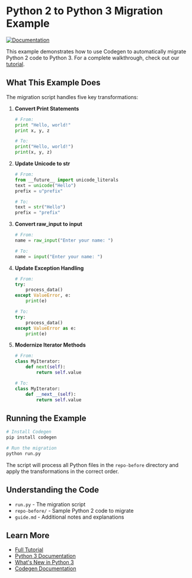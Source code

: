 # Python 2 to Python 3 Migration Example

[![Documentation](https://img.shields.io/badge/docs-docs.codegen.com-blue)](https://docs.codegen.com/tutorials/python2-to-python3)

This example demonstrates how to use Codegen to automatically migrate Python 2 code to Python 3. For a complete walkthrough, check out our [tutorial](https://docs.codegen.com/tutorials/python2-to-python3).

## What This Example Does

The migration script handles five key transformations:

1. **Convert Print Statements**
   ```python
   # From:
   print "Hello, world!"
   print x, y, z
   
   # To:
   print("Hello, world!")
   print(x, y, z)
   ```

2. **Update Unicode to str**
   ```python
   # From:
   from __future__ import unicode_literals
   text = unicode("Hello")
   prefix = u"prefix"
   
   # To:
   text = str("Hello")
   prefix = "prefix"
   ```

3. **Convert raw_input to input**
   ```python
   # From:
   name = raw_input("Enter your name: ")
   
   # To:
   name = input("Enter your name: ")
   ```

4. **Update Exception Handling**
   ```python
   # From:
   try:
       process_data()
   except ValueError, e:
       print(e)
   
   # To:
   try:
       process_data()
   except ValueError as e:
       print(e)
   ```

5. **Modernize Iterator Methods**
   ```python
   # From:
   class MyIterator:
       def next(self):
           return self.value
   
   # To:
   class MyIterator:
       def __next__(self):
           return self.value
   ```

## Running the Example

```bash
# Install Codegen
pip install codegen

# Run the migration
python run.py
```

The script will process all Python files in the `repo-before` directory and apply the transformations in the correct order.

## Understanding the Code

- `run.py` - The migration script
- `repo-before/` - Sample Python 2 code to migrate
- `guide.md` - Additional notes and explanations

## Learn More

- [Full Tutorial](https://docs.codegen.com/tutorials/python2-to-python3)
- [Python 3 Documentation](https://docs.python.org/3/)
- [What's New in Python 3](https://docs.python.org/3/whatsnew/3.0.html)
- [Codegen Documentation](https://docs.codegen.com) 